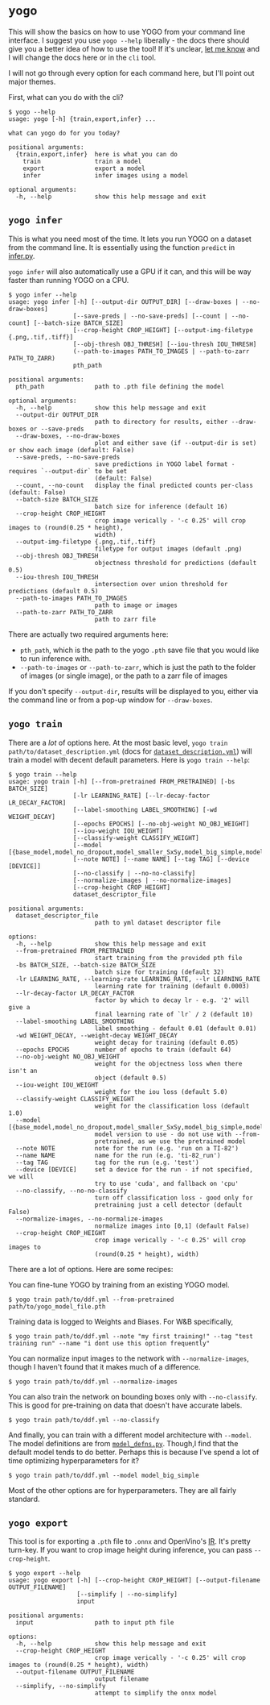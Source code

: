 # `yogo`

This will show the basics on how to use YOGO from your command line interface. I suggest you use `yogo --help` liberally - the docs there should give you a better idea of how to use the tool! If it's unclear, [let me know](https://github.com/czbiohub-sf/yogo/issues/new) and I will change the docs here or in the `cli` tool.

I will not go through every option for each command here, but I'll point out major themes.

First, what can you do with the cli?

```console
$ yogo --help
usage: yogo [-h] {train,export,infer} ...

what can yogo do for you today?

positional arguments:
  {train,export,infer}  here is what you can do
    train               train a model
    export              export a model
    infer               infer images using a model

optional arguments:
  -h, --help            show this help message and exit
```

## `yogo infer`

This is what you need most of the time. It lets you run YOGO on a dataset from the command line. It is essentially using the function `predict` in [infer.py](https://github.com/czbiohub-sf/yogo/blob/main/yogo/infer.py).

`yogo infer` will also automatically use a GPU if it can, and this will be way faster than running YOGO on a CPU.

```console
$ yogo infer --help
usage: yogo infer [-h] [--output-dir OUTPUT_DIR] [--draw-boxes | --no-draw-boxes]
                  [--save-preds | --no-save-preds] [--count | --no-count] [--batch-size BATCH_SIZE]
                  [--crop-height CROP_HEIGHT] [--output-img-filetype {.png,.tif,.tiff}]
                  [--obj-thresh OBJ_THRESH] [--iou-thresh IOU_THRESH]
                  (--path-to-images PATH_TO_IMAGES | --path-to-zarr PATH_TO_ZARR)
                  pth_path

positional arguments:
  pth_path              path to .pth file defining the model

optional arguments:
  -h, --help            show this help message and exit
  --output-dir OUTPUT_DIR
                        path to directory for results, either --draw-boxes or --save-preds
  --draw-boxes, --no-draw-boxes
                        plot and either save (if --output-dir is set) or show each image (default: False)
  --save-preds, --no-save-preds
                        save predictions in YOGO label format - requires `--output-dir` to be set
                        (default: False)
  --count, --no-count   display the final predicted counts per-class (default: False)
  --batch-size BATCH_SIZE
                        batch size for inference (default 16)
  --crop-height CROP_HEIGHT
                        crop image verically - '-c 0.25' will crop images to (round(0.25 * height),
                        width)
  --output-img-filetype {.png,.tif,.tiff}
                        filetype for output images (default .png)
  --obj-thresh OBJ_THRESH
                        objectness threshold for predictions (default 0.5)
  --iou-thresh IOU_THRESH
                        intersection over union threshold for predictions (default 0.5)
  --path-to-images PATH_TO_IMAGES
                        path to image or images
  --path-to-zarr PATH_TO_ZARR
                        path to zarr file
```

There are actually two required arguments here:
- `pth_path`, which is the path to the yogo `.pth` save file that you would like to run inference with.
- `--path-to-images` or `--path-to-zarr`, which is just the path to the folder of images (or single image), or the path to a zarr file of images

If you don't specify `--output-dir`, results will be displayed to you, either via the command line or from a pop-up window for `--draw-boxes`.

## `yogo train`

There are a *lot* of options here. At the most basic level, `yogo train path/to/dataset_description.yml` (docs for [`dataset_description.yml`](dataset-definition.md)) will train a model with decent default parameters. Here is `yogo train --help`:

```console
$ yogo train --help
usage: yogo train [-h] [--from-pretrained FROM_PRETRAINED] [-bs BATCH_SIZE]
                  [-lr LEARNING_RATE] [--lr-decay-factor LR_DECAY_FACTOR]
                  [--label-smoothing LABEL_SMOOTHING] [-wd WEIGHT_DECAY]
                  [--epochs EPOCHS] [--no-obj-weight NO_OBJ_WEIGHT]
                  [--iou-weight IOU_WEIGHT]
                  [--classify-weight CLASSIFY_WEIGHT]
                  [--model [{base_model,model_no_dropout,model_smaller_SxSy,model_big_simple,model_big_residual,model_big_normalized,model_big_heavy_normalized}]]
                  [--note NOTE] [--name NAME] [--tag TAG] [--device [DEVICE]]
                  [--no-classify | --no-no-classify]
                  [--normalize-images | --no-normalize-images]
                  [--crop-height CROP_HEIGHT]
                  dataset_descriptor_file

positional arguments:
  dataset_descriptor_file
                        path to yml dataset descriptor file

options:
  -h, --help            show this help message and exit
  --from-pretrained FROM_PRETRAINED
                        start training from the provided pth file
  -bs BATCH_SIZE, --batch-size BATCH_SIZE
                        batch size for training (default 32)
  -lr LEARNING_RATE, --learning-rate LEARNING_RATE, --lr LEARNING_RATE
                        learning rate for training (default 0.0003)
  --lr-decay-factor LR_DECAY_FACTOR
                        factor by which to decay lr - e.g. '2' will give a
                        final learning rate of `lr` / 2 (default 10)
  --label-smoothing LABEL_SMOOTHING
                        label smoothing - default 0.01 (default 0.01)
  -wd WEIGHT_DECAY, --weight-decay WEIGHT_DECAY
                        weight decay for training (default 0.05)
  --epochs EPOCHS       number of epochs to train (default 64)
  --no-obj-weight NO_OBJ_WEIGHT
                        weight for the objectness loss when there isn't an
                        object (default 0.5)
  --iou-weight IOU_WEIGHT
                        weight for the iou loss (default 5.0)
  --classify-weight CLASSIFY_WEIGHT
                        weight for the classification loss (default 1.0)
  --model [{base_model,model_no_dropout,model_smaller_SxSy,model_big_simple,model_big_residual,model_big_normalized,model_big_heavy_normalized}]
                        model version to use - do not use with --from-
                        pretrained, as we use the pretrained model
  --note NOTE           note for the run (e.g. 'run on a TI-82')
  --name NAME           name for the run (e.g. 'ti-82_run')
  --tag TAG             tag for the run (e.g. 'test')
  --device [DEVICE]     set a device for the run - if not specified, we will
                        try to use 'cuda', and fallback on 'cpu'
  --no-classify, --no-no-classify
                        turn off classification loss - good only for
                        pretraining just a cell detector (default False)
  --normalize-images, --no-normalize-images
                        normalize images into [0,1] (default False)
  --crop-height CROP_HEIGHT
                        crop image verically - '-c 0.25' will crop images to
                        (round(0.25 * height), width)
```

There are a lot of options. Here are some recipes:

You can fine-tune YOGO by training from an existing YOGO model.
```console
$ yogo train path/to/ddf.yml --from-pretrained path/to/yogo_model_file.pth
```

Training data is logged to Weights and Biases. For W&B specifically,
```console
$ yogo train path/to/ddf.yml --note "my first training!" --tag "test training run" --name "i dont use this option frequently"
```

You can normalize input images to the network with `--normalize-images`, though I haven't found that it makes much of a difference.
```console
$ yogo train path/to/ddf.yml --normalize-images
```

You can also train the network on bounding boxes only with `--no-classify`. This is good for pre-training on data that doesn't have accurate labels.
```console
$ yogo train path/to/ddf.yml --no-classify
```

And finally, you can train with a different model architecture with `--model`. The model definitions are from [`model_defns.py`](https://github.com/czbiohub-sf/yogo/blob/main/yogo/model_defns.py). Though,I find that the default model tends to do better. Perhaps this is because I've spend a lot of time optimizing hyperparameters for it?
```console
$ yogo train path/to/ddf.yml --model model_big_simple
```

Most of the other options are for hyperparameters. They are all fairly standard.

## `yogo export`

This tool is for exporting a `.pth` file to `.onnx` and OpenVino's [IR](https://docs.openvino.ai/2023.0/openvino_ir.html). It's pretty turn-key. If you want to crop image height during inference, you can pass `--crop-height`.

```console
$ yogo export --help
usage: yogo export [-h] [--crop-height CROP_HEIGHT] [--output-filename OUTPUT_FILENAME]
                   [--simplify | --no-simplify]
                   input

positional arguments:
  input                 path to input pth file

options:
  -h, --help            show this help message and exit
  --crop-height CROP_HEIGHT
                        crop image verically - '-c 0.25' will crop images to (round(0.25 * height), width)
  --output-filename OUTPUT_FILENAME
                        output filename
  --simplify, --no-simplify
                        attempt to simplify the onnx model
```
